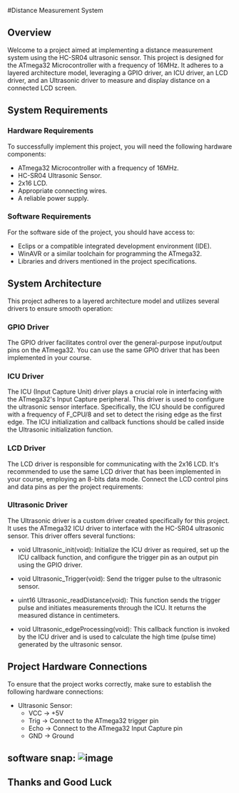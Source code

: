 #Distance Measurement System

## Overview
Welcome to  a project aimed at implementing a distance measurement system using the HC-SR04 ultrasonic sensor. This project is designed for the ATmega32 Microcontroller with a frequency of 16MHz. It adheres to a layered architecture model, leveraging a GPIO driver, an ICU driver, an LCD driver, and an Ultrasonic driver to measure and display distance on a connected LCD screen.

## System Requirements

### Hardware Requirements
To successfully implement this project, you will need the following hardware components:
- ATmega32 Microcontroller with a frequency of 16MHz.
- HC-SR04 Ultrasonic Sensor.
- 2x16 LCD.
- Appropriate connecting wires.
- A reliable power supply.

### Software Requirements
For the software side of the project, you should have access to:
- Eclips or a compatible integrated development environment (IDE).
- WinAVR or a similar toolchain for programming the ATmega32.
- Libraries and drivers mentioned in the project specifications.

## System Architecture

This project adheres to a layered architecture model and utilizes several drivers to ensure smooth operation:

### GPIO Driver
The GPIO driver facilitates control over the general-purpose input/output pins on the ATmega32. You can use the same GPIO driver that has been implemented in your course.

### ICU Driver
The ICU (Input Capture Unit) driver plays a crucial role in interfacing with the ATmega32's Input Capture peripheral. This driver is used to configure the ultrasonic sensor interface. Specifically, the ICU should be configured with a frequency of F_CPU/8 and set to detect the rising edge as the first edge. The ICU initialization and callback functions should be called inside the Ultrasonic initialization function.

### LCD Driver
The LCD driver is responsible for communicating with the 2x16 LCD. It's recommended to use the same LCD driver that has been implemented in your course, employing an 8-bits data mode. Connect the LCD control pins and data pins as per the project requirements:

### Ultrasonic Driver
The Ultrasonic driver is a custom driver created specifically for this project. It uses the ATmega32 ICU driver to interface with the HC-SR04 ultrasonic sensor. This driver offers several functions:

- void Ultrasonic_init(void): Initialize the ICU driver as required, set up the ICU callback function, and configure the trigger pin as an output pin using the GPIO driver.

- void Ultrasonic_Trigger(void): Send the trigger pulse to the ultrasonic sensor.

- uint16 Ultrasonic_readDistance(void): This function sends the trigger pulse and initiates measurements through the ICU. It returns the measured distance in centimeters.

- void Ultrasonic_edgeProcessing(void): This callback function is invoked by the ICU driver and is used to calculate the high time (pulse time) generated by the ultrasonic sensor.

## Project Hardware Connections

To ensure that the project works correctly, make sure to establish the following hardware connections:

- Ultrasonic Sensor:
  - VCC → +5V
  - Trig → Connect to the ATmega32 trigger pin
  - Echo → Connect to the ATmega32 Input Capture pin
  - GND → Ground

## software snap: ![image](https://github.com/Ahmad9h/Distance_measure_system/assets/146341346/d5aa470d-ef66-4bd8-a080-1dcc74cd6fbf)

## Thanks and Good Luck
